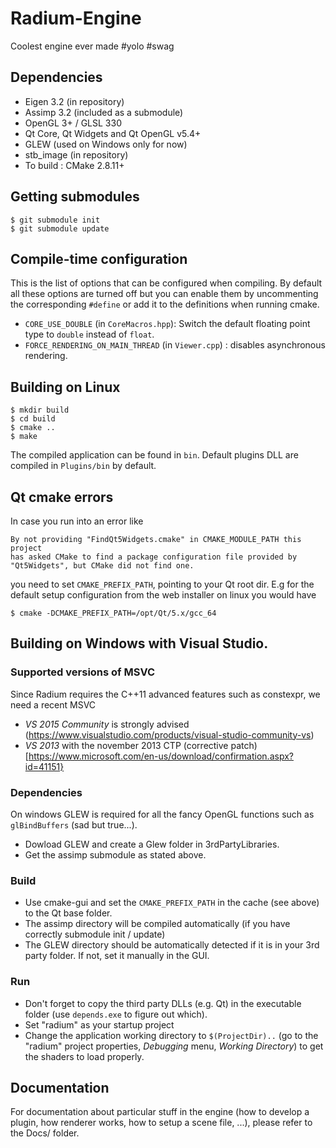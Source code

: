 # Radium-Engine
Coolest engine ever made #yolo #swag

## Dependencies 
* Eigen 3.2 (in repository)
* Assimp 3.2 (included as a submodule)
* OpenGL 3+ / GLSL 330
* Qt Core, Qt Widgets and Qt OpenGL v5.4+ 
* GLEW (used on Windows only for now)
* stb_image (in repository)
* To build : CMake 2.8.11+

## Getting submodules 
```
$ git submodule init
$ git submodule update
```

## Compile-time configuration
This is the list of options that can be configured when compiling. By default all these options are turned off
but you can enable them by uncommenting the corresponding `#define` or add it to the definitions when running cmake. 
* `CORE_USE_DOUBLE` (in `CoreMacros.hpp`): Switch the default floating point type to `double` instead of `float`.
* `FORCE_RENDERING_ON_MAIN_THREAD` (in `Viewer.cpp`) : disables asynchronous rendering.

## Building on Linux
```
$ mkdir build
$ cd build
$ cmake ..
$ make
```
The compiled application can be found in `bin`. Default plugins DLL are compiled in
`Plugins/bin` by default.

## Qt cmake errors
In case you run into an error like
```
By not providing "FindQt5Widgets.cmake" in CMAKE_MODULE_PATH this project
has asked CMake to find a package configuration file provided by
"Qt5Widgets", but CMake did not find one.
```
you need to set `CMAKE_PREFIX_PATH`, pointing to your Qt root dir.
E.g for the default setup configuration from the web installer on linux you would have
```
$ cmake -DCMAKE_PREFIX_PATH=/opt/Qt/5.x/gcc_64
```
## Building on Windows with Visual Studio.

### Supported versions of MSVC
Since Radium requires the C++11 advanced features such as constexpr, we need a recent MSVC
* *VS 2015 Community* is strongly advised (https://www.visualstudio.com/products/visual-studio-community-vs)
* *VS 2013* with the november 2013 CTP (corrective patch)[https://www.microsoft.com/en-us/download/confirmation.aspx?id=41151} 
 
### Dependencies
On windows GLEW is required for all the fancy OpenGL functions such as `glBindBuffers` (sad but true...).
* Dowload GLEW and create a Glew folder in 3rdPartyLibraries.
* Get the assimp submodule as stated above.

### Build

* Use cmake-gui and set the `CMAKE_PREFIX_PATH` in the cache (see above) to the Qt base folder.
* The assimp directory will be compiled automatically (if you have correctly submodule init / update) 
* The GLEW directory should be automatically detected if it is in your 3rd party folder. If not, set it manually in the GUI.

### Run

* Don't forget to copy the third party DLLs (e.g. Qt) in the executable folder (use `depends.exe` to figure out which).
* Set "radium" as your startup project
* Change the application working directory to `$(ProjectDir)..` (go to the "radium" project properties, *Debugging* menu, *Working Directory*) to get the shaders to load properly.

## Documentation
For documentation about particular stuff in the engine (how to develop a plugin, how renderer works, how to setup a scene file, ...),
please refer to the Docs/ folder.
